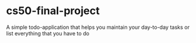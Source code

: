 # cs50-final-project
A simple todo-application that helps you maintain your day-to-day tasks or list everything that you have to do

